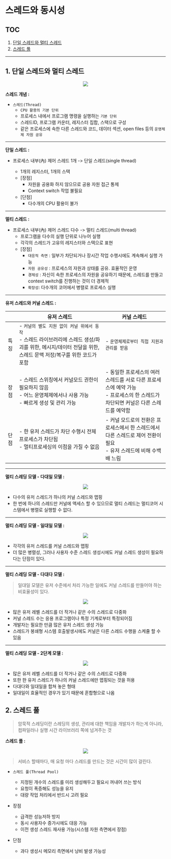 # 스레드와 동시성

## TOC

1. [단일 스레드와 멀티 스레드](#1-단일-스레드와-멀티-스레드)
2. [스레드 풀](#2-스레드-풀)

---

## 1. 단일 스레드와 멀티 스레드

<p align ="center">
    <img src="./resource/thread.png">
</p>

**스레드 개념 :**

- `스레드(Thread)`
  - `CPU 활용의 기본 단위`
  - 프로세스 내에서 프로그램 명령을 실행하는 `기본 단위`
  - 스레드ID, 프로그램 카운터, 레지스터 집합, 스택으로 구성
  - 같은 프로세스에 속한 다른 스레드와 코드, 데이터 섹션, open files 등의 `운영체제 자원 공유`

---

**단일 스레드 :**

- 프로세스 내부(內) 제어 스레드 1개 -> 단일 스레드(single thread)

  - 1개의 레지스터, 1개의 스택
  - [장점]
    - 자원을 공용화 하지 않으므로 공용 자원 접근 통제
    - Context switch 작업 불필요
  - [단점]
    - 다수개의 CPU 활용이 불가

---

**멀티 스레드 :**

- 프로세스 내부(內) 제어 스레드 다수 -> 멀티 스레드(multi thread)
  - 프로그램을 다수의 실행 단위로 나누어 실행
  - 각각의 스레드가 고유의 레지스터와 스택으로 표현
  - [장점]
    - `대응적 측면` : 일부가 차단되거나 장시간 작업 수행시에도 계속해서 실행 가능
    - `자원 공유성` : 프로세스의 자원과 상태를 공유. 효율적인 운영
    - `경제성` : 자신이 속한 프로세스의 자원을 공유하기 때문에, 스레드를 만들고 context switch를 진행하는 것이 더 경제적
    - `확장성`: 다수개의 코어에서 병렬로 프로세스 실행

---

**유저 스레드와 커널 스레드 :**

|      | 유저 스레드                                                                                                                                                        | 커널 스레드                                                                                                                          |
| ---- | ------------------------------------------------------------------------------------------------------------------------------------------------------------------ | ------------------------------------------------------------------------------------------------------------------------------------ |
| 특징 | - `커널의 별도 지원 없이 커널 위에서 동작`<br/> - 스레드 라이브러리에 스레드 생성/파괴를 위한, 메시지/데이터 전달을 위한, 스레드 문맥 저장/복구를 위한 코드가 포함 | - `운영체제로부터 직접 지원과 관리를 받음 `                                                                                          |
| 장점 | - 스레드 스위칭에서 커널모드 권한이 필요하지 않음 <br/> - 어느 운영체제에서나 사용 가능 <br/> - 빠르게 생성 및 관리 가능                                           | - 동일한 프로세스의 여러 스레드를 서로 다른 프로세스에 예약 가능 <br/> - 프로세스의 한 스레드가 차단되면 커널은 다른 스레드를 예약함 |
| 단점 | - 한 유저 스레드가 차단 수행시 전체 프로세스가 차단됨 <br/> - 멀티프로세싱의 이점을 가질 수 없음                                                                   | - 커널 모드로의 전환은 프로세스에서 한 스레드에서 다른 스레드로 제어 전환이 필요 <br/> - 유저 스레드에 비해 수백배 느림              |

---

**멀티 스레딩 모델 - 다대일 모델 :**

<p align ="center">
    <img src="./resource/manytoone.png">
</p>

- 다수의 유저 스레드가 하나의 커널 스레드와 맵핑
- 한 번에 하나의 스레드만 커널에 액세스 할 수 있으므로 멀티 스레드는 멀티코어 시스템에서 병렬로 실행할 수 없다.

---

**멀티 스레딩 모델 - 일대일 모델 :**

<p align ="center">
    <img src="./resource/onetoone.png">
</p>

- 각각의 유저 스레드를 커널 스레드와 맵핑
- 더 많은 병렬성, 그러나 사용자 수준 스레드 생성시에도 커널 스레드 생성이 필요하다는 단점이 있다.

---

**멀티 스레딩 모델 - 다대다 모델 :**

> 일대일 모델은 유저 수준에서 처리 가능한 일에도 커널 스레드를 만들어야 하는 비효율성이 있다.

<p align ="center">
    <img src="./resource/manytomany.png">
</p>

- 많은 유저 레벨 스레드를 더 작거나 같은 수의 스레드로 다중화
- 커널 스레드 수는 응용 프로그램이나 특정 기계로부터 특정되어짐
- 개발자는 필요한 만큼 많은 유저 스레드 생성 가능
- 스레드가 봉쇄형 시스템 호출발생시에도 커널은 다른 스레드 수행을 스케쥴 할 수 있음

---

**멀티 스레딩 모델 - 2단계 모델 :**

<p align ="center">
    <img src="./resource/twomodel.png">
</p>

- 많은 유저 레벨 스레드를 더 작거나 같은 수의 스레드로 다중화
- 또한 한 유저 스레드가 하나의 커널 스레드에만 맵핑되는 것을 허용
- 다대다와 일대일을 합쳐 놓은 형태
- 일대일이 효율적인 경우가 있기 때문에 혼합형으로 나옴

## 2. 스레드 풀

> 암묵적 스레딩이란 스레딩의 생성, 관리에 대한 책임을 개발자가 하는게 아니라, 컴파일러나 실행 시간 라이브러리 쪽에 넘겨주는 것

**스레드 풀 :**

<p align ="center">
    <img src="./resource/tp.png">
</p>

> 서비스 할때마다, 매 요청 마다 스레드를 만드는 것은 시간이 많이 걸린다.

- `스레드 풀(Thread Pool)`

  - 지정된 개수의 스레드를 미리 생성해두고 필요시 꺼내어 쓰는 방식
  - 요청이 폭증해도 성능을 유지
  - 대량 작업 처리에서 반드시 고려 필요

- 장점

  - 급격한 성능저하 방지
  - 동시 사용자수 증가시에도 대응 가능
  - 이전 생성 스레드 재사용 가능(시스템 자원 측면에서 장점)

- 단점
  - 과다 생성시 메모리 측면에서 낭비 발생 가능성
